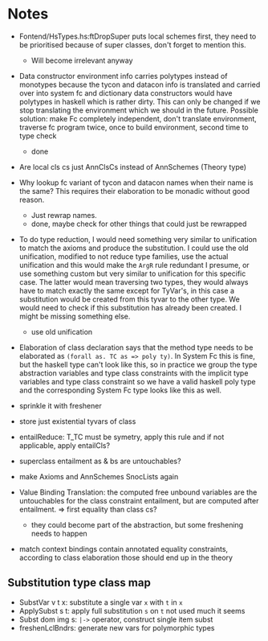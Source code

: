 Notes
=====

  * Fontend/HsTypes.hs:ftDropSuper puts local schemes first, they need to be
    prioritised because of super classes, don't forget to mention this.
    - Will become irrelevant anyway

  * Data constructor environment info carries polytypes instead of monotypes
    because the tycon and datacon info is translated and carried over into
    system fc and dictionary data constructors would have polytypes in haskell
    which is rather dirty. This can only be changed if we stop translating the
    environment which we should in the future. Possible solution: make Fc
    completely independent, don't translate environment, traverse fc program
    twice, once to build environment, second time to type check
    * done

  * Are local cls cs just AnnClsCs instead of AnnSchemes (Theory type)

  * Why lookup fc variant of tycon and datacon names when their name is the
    same? This requires their elaboration to be monadic without good reason.
    - Just rewrap names.
    * done, maybe check for other things that could just be rewrapped

  * To do type reduction, I would need something very similar to unification to
    match the axioms and produce the substitution. I could use the old
    unification, modified to not reduce type families, use the actual
    unification and this would make the ``ArgR`` rule redundant I presume, or
    use something custom but very similar to unification for this specific
    case. The latter would mean traversing two types, they would always have to
    match exactly the same except for TyVar's, in this case a substitution
    would be created from this tyvar to the other type. We would need to check
    if this substitution has already been created. I might be missing something
    else.
    - use old unification

  * Elaboration of class declaration says that the method type needs to be
    elaborated as `(forall as. TC as => poly ty)`. In System Fc this is fine,
    but the haskell type can't look like this, so in practice we group the type
    abstraction variables and type class constraints with the implicit type
    variables and type class constraint so we have a valid haskell poly type and
    the corresponding System Fc type looks like this as well.

  * sprinkle it with freshener

  * store just existential tyvars of class

  * entailReduce: T_TC must be symetry, apply this rule and if not applicable,
    apply entailCls?

  * superclass entailment as & bs are untouchables?

  * make Axioms and AnnSchemes SnocLists again

  * Value Binding Translation: the computed free unbound variables are the
    untouchables for the class constraint entailment, but are computed after
    entailment. => first equality than class cs?
    * they could become part of the abstraction, but some freshening needs
      to happen

  * match context bindings contain annotated equality constraints, according to
    class elaboration those should end up in the theory

Substitution type class map
---------------------------

  * SubstVar v t x: substitute a single var ``x`` with ``t`` in ``x``
  * ApplySubst s t: apply full substitution ``s`` on ``t``
    not used much it seems
  * Subst dom img s: ``|->`` operator, construct single item subst
  * freshenLclBndrs: generate new vars for polymorphic types

